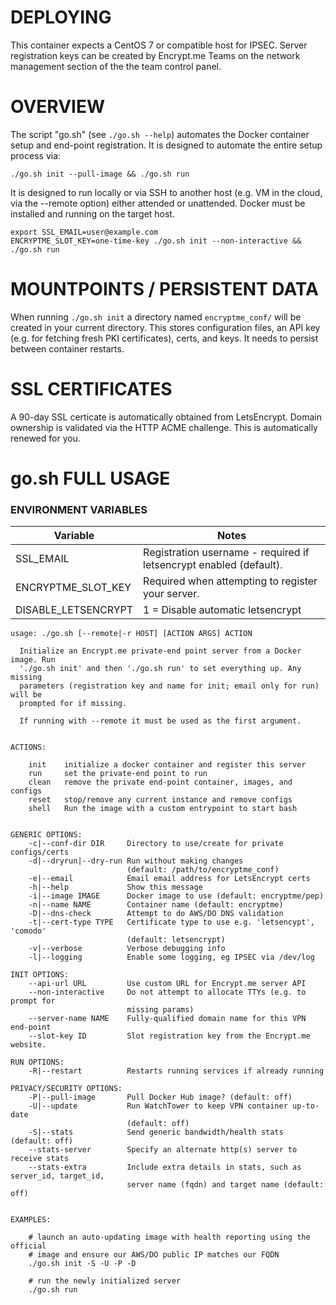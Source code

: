 # DEPLOYING

This container expects a CentOS 7 or compatible host for IPSEC. 
Server registration keys can be created by Encrypt.me Teams on the network
management section of the the team control panel.


# OVERVIEW

The script "go.sh" (see `./go.sh --help`) automates the Docker container setup
and end-point registration. It is designed to automate the entire setup process
via:

  `./go.sh init --pull-image && ./go.sh run`

It is designed to run locally or via SSH to another host (e.g. VM in the cloud,
via the --remote option) either attended or unattended. Docker must be
installed and running on the target host.

```
export SSL_EMAIL=user@example.com
ENCRYPTME_SLOT_KEY=one-time-key ./go.sh init --non-interactive && ./go.sh run
```


# MOUNTPOINTS / PERSISTENT DATA

When running `./go.sh init` a directory named `encryptme_conf/` will be created
in your current directory. This stores configuration files, an API key (e.g.
for fetching fresh PKI certificates), certs, and keys. It needs to persist
between container restarts.


# SSL CERTIFICATES

A 90-day SSL certicate is automatically obtained from LetsEncrypt. Domain
ownership is validated via the HTTP ACME challenge. This is automatically
renewed for you.


# go.sh FULL USAGE

### ENVIRONMENT VARIABLES

| Variable | Notes |
|----------|-------|
| SSL_EMAIL | Registration username - required if letsencrypt enabled (default). |
| ENCRYPTME_SLOT_KEY | Required when attempting to register your server. |
| DISABLE_LETSENCRYPT| 1 = Disable automatic letsencrypt |


```
usage: ./go.sh [--remote|-r HOST] [ACTION ARGS] ACTION

  Initialize an Encrypt.me private-end point server from a Docker image. Run
  './go.sh init' and then './go.sh run' to set everything up. Any missing
  parameters (registration key and name for init; email only for run) will be
  prompted for if missing.

  If running with --remote it must be used as the first argument.


ACTIONS:

    init    initialize a docker container and register this server
    run     set the private-end point to run
    clean   remove the private end-point container, images, and configs
    reset   stop/remove any current instance and remove configs
    shell   Run the image with a custom entrypoint to start bash


GENERIC OPTIONS:
    -c|--conf-dir DIR     Directory to use/create for private configs/certs
    -d|--dryrun|--dry-run Run without making changes
                          (default: /path/to/encryptme_conf)
    -e|--email            Email email address for LetsEncrypt certs
    -h|--help             Show this message
    -i|--image IMAGE      Docker image to use (default: encryptme/pep)
    -n|--name NAME        Container name (default: encryptme)
    -D|--dns-check        Attempt to do AWS/DO DNS validation
    -t|--cert-type TYPE   Certificate type to use e.g. 'letsencypt', 'comodo'
                          (default: letsencrypt)
    -v|--verbose          Verbose debugging info
    -l|--logging          Enable some logging, eg IPSEC via /dev/log

INIT OPTIONS:
    --api-url URL         Use custom URL for Encrypt.me server API
    --non-interactive     Do not attempt to allocate TTYs (e.g. to prompt for
                          missing params)
    --server-name NAME    Fully-qualified domain name for this VPN end-point
    --slot-key ID         Slot registration key from the Encrypt.me website.

RUN OPTIONS:
    -R|--restart          Restarts running services if already running

PRIVACY/SECURITY OPTIONS:
    -P|--pull-image       Pull Docker Hub image? (default: off)
    -U|--update           Run WatchTower to keep VPN container up-to-date
                          (default: off)
    -S|--stats            Send generic bandwidth/health stats (default: off)
    --stats-server        Specify an alternate http(s) server to receive stats
    --stats-extra         Include extra details in stats, such as server_id, target_id,
                          server name (fqdn) and target name (default: off)


EXAMPLES:

    # launch an auto-updating image with health reporting using the official
    # image and ensure our AWS/DO public IP matches our FQDN
    ./go.sh init -S -U -P -D

    # run the newly initialized server
    ./go.sh run
```
